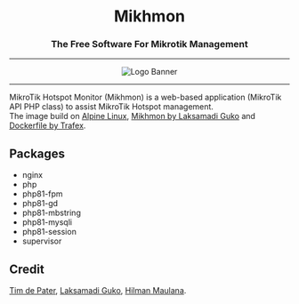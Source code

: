 <h1 align="center">Mikhmon</h1>
<h3 align="center">The Free Software For Mikrotik Management</h3>

---

<p align="center">
<img alt="Logo Banner" src="https://raw.githubusercontent.com/animegasan/mikhmon/main/asset/img/banner.png"/>
</p>

---

MikroTik Hotspot Monitor (Mikhmon) is a web-based application (MikroTik API PHP class) to assist MikroTik Hotspot management.
<br>
The image build on <a href="http://www.alpinelinux.org" target="_blank">Alpine Linux</a>, <a href="https://github.com/laksa19/mikhmonv3" target="_blank">Mikhmon by Laksamadi Guko</a> and <a href="https://github.com/TrafeX/docker-php-nginx" target="_blank">Dockerfile by Trafex</a>.
  
## Packages
- nginx
- php
- php81-fpm
- php81-gd
- php81-mbstring
- php81-mysqli
- php81-session
- supervisor

## Credit
[Tim de Pater](https://github.com/TrafeX/docker-php-nginx), [Laksamadi Guko](https://github.com/laksa19), [Hilman Maulana](https://github.com/animegasan).
